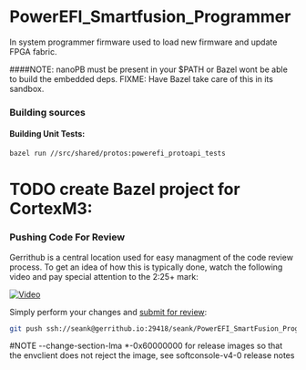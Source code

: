 # PowerEFI_Smartfusion_Programmer
In system programmer firmware used to load new firmware and update FPGA fabric.

####NOTE: nanoPB must be present in your $PATH or Bazel wont be able to build the embedded deps.
          FIXME: Have Bazel take care of this in its sandbox. 

### Building sources

#### Building Unit Tests:
```shell
bazel run //src/shared/protos:powerefi_protoapi_tests
```

# TODO create Bazel project for CortexM3:

### Pushing Code For Review

Gerrithub is a central location used for easy managment of the code review process. To get an idea of how this is typically done, watch the following video and pay special attention to the 2:25+ mark:

[![Video](http://img.youtube.com/vi/jeWTvDad6VM/0.jpg)](http://www.youtube.com/watch?v=jeWTvDad6VM)

Simply perform your changes and [submit for review](https://review.gerrithub.io/Documentation/intro-project-owner.html#code-review):

```bash
git push ssh://seank@gerrithub.io:29418/seank/PowerEFI_SmartFusion_Programmer HEAD:refs/for/master
```

#NOTE
--change-section-lma *-0x60000000 for release images so that the envclient does not reject the image,
see softconsole-v4-0 release notes
